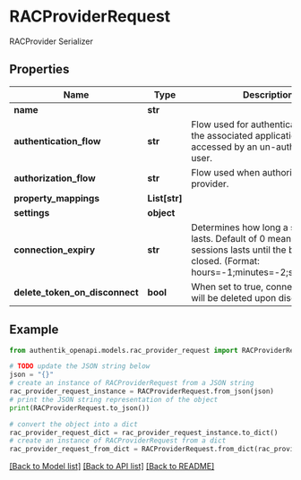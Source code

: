 # RACProviderRequest

RACProvider Serializer

## Properties

Name | Type | Description | Notes
------------ | ------------- | ------------- | -------------
**name** | **str** |  | 
**authentication_flow** | **str** | Flow used for authentication when the associated application is accessed by an un-authenticated user. | [optional] 
**authorization_flow** | **str** | Flow used when authorizing this provider. | 
**property_mappings** | **List[str]** |  | [optional] 
**settings** | **object** |  | [optional] 
**connection_expiry** | **str** | Determines how long a session lasts. Default of 0 means that the sessions lasts until the browser is closed. (Format: hours&#x3D;-1;minutes&#x3D;-2;seconds&#x3D;-3) | [optional] 
**delete_token_on_disconnect** | **bool** | When set to true, connection tokens will be deleted upon disconnect. | [optional] 

## Example

```python
from authentik_openapi.models.rac_provider_request import RACProviderRequest

# TODO update the JSON string below
json = "{}"
# create an instance of RACProviderRequest from a JSON string
rac_provider_request_instance = RACProviderRequest.from_json(json)
# print the JSON string representation of the object
print(RACProviderRequest.to_json())

# convert the object into a dict
rac_provider_request_dict = rac_provider_request_instance.to_dict()
# create an instance of RACProviderRequest from a dict
rac_provider_request_from_dict = RACProviderRequest.from_dict(rac_provider_request_dict)
```
[[Back to Model list]](../README.md#documentation-for-models) [[Back to API list]](../README.md#documentation-for-api-endpoints) [[Back to README]](../README.md)


